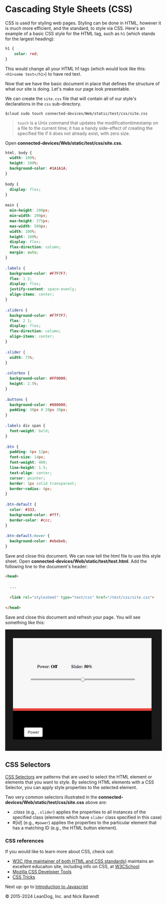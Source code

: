 # Cascading Style Sheets (CSS)

CSS is used for styling web pages. Styling can be done in HTML, however it is much more efficient, and the standard, to style via CSS. Here's an example of a basic CSS style for the HTML tag, such as `h1` (which stands for the largest heading):

```css
h1 {
    color: red;
}
```

This would change all your HTML h1 tags (which would look like this: `<h1>some text</h1>`) to have red text.

Now that we have the basic document in place that defines the structure of what our site is doing.   Let's make our page look presentable.

We can create the `site.css` file that will contain all of our style's declarations in the `css` sub-directory.

```
$cloud sudo touch connected-devices/Web/static/test/css/site.css
```

>`touch` is a Unix command that updates the modificationtimestamp on a file to the current time; it has a handy side-effect of creating the specified file if it does not already exist, with zero size.

Open **connected-devices/Web/static/test/css/site.css**.

```css
html, body {
  width: 100%;
  height: 100%;
  background-color: #1A1A1A;
}

body {
  display: flex;
}

main {
  min-height: 200px;
  min-width: 200px;
  max-height: 375px;
  max-width: 500px;
  width: 100%;
  height: 100%;
  display: flex;
  flex-direction: column;
  margin: auto;
}

.labels {
  background-color: #F7F7F7;
  flex: 1 2;
  display: flex;
  justify-content: space-evenly;
  align-items: center;
}

.sliders {
  background-color: #F7F7F7;
  flex: 2 1;
  display: flex;
  flex-direction: column;
  align-items: center;
}

.slider {
  width: 75%;
}

.colorbox {
  background-color: #FF0000;
  height: 2.5%;
}

.buttons {
  background-color: #000000;
  padding: 30px 0 20px 30px;
}

.labels div span {
  font-weight: bold;
}

.btn {
  padding: 6px 12px;
  font-size: 14px;
  font-weight: 400;
  line-height: 1.5;
  text-align: center;
  cursor: pointer;
  border: 1px solid transparent;
  border-radius: 4px;
}

.btn-default {
  color: #333;
  background-color: #fff;
  border-color: #ccc;
}

.btn-default:hover {
  background-color: #ebebeb;
}
```

Save and close this document.  We can now tell the html file to use this style sheet. Open **connected-devices/Web/static/test/test.html**.  Add the following line to the document's header:

```html
<head>

  ...

  <link rel="stylesheet" type="text/css" href="/test/css/site.css">

</head>
```

Save and close this document and refresh your page.   You will see something like this:

![](Images/styled_html.png)

## CSS Selectors

[CSS Selectors](https://www.w3schools.com/cssref/css_selectors.asp) are patterns that are used to select the HTML element or elements that you want to style.  By selecting HTML elements with a CSS Selector, you can apply style properties to the selected element.

Two very common selectors illustrated in the **connected-devices/Web/static/test/css/site.css** above are:

* ._class_ (e.g., `.slider`) applies the properties to all instances of the specified class (elements which have `slider` class specified in this case)
* \#\[_id_\] (e.g., `#power`) applies the properties to the particular element that has a matching ID (e.g., the HTML button element).

### CSS references

If you would like to learn more about CSS, check out:

* [W3C (the maintainer of both HTML and CSS standards)](https://www.w3.org) maintains an excellent educaiton site, including info on CSS, at [W3CSchool](http://www.w3schools.com/css/css_examples.asp)
* [Mozilla CSS Developer Tools](https://developer.mozilla.org/en-US/docs/Web/Guide/CSS/Getting_started)
* [CSS Tricks](https://css-tricks.com/)

Next up: go to [Introduction to Javascript](../05.4_Introduction_to_JavaScript/README.md)

&copy; 2015-2024 LeanDog, Inc. and Nick Barendt
